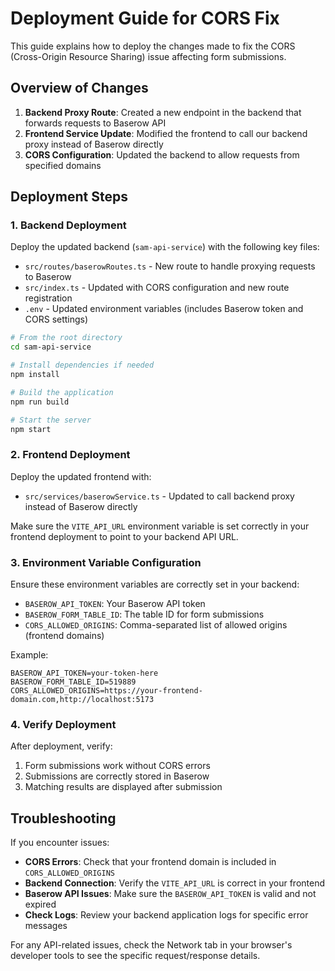 # Deployment Guide for CORS Fix

This guide explains how to deploy the changes made to fix the CORS (Cross-Origin Resource Sharing) issue affecting form submissions.

## Overview of Changes

1. **Backend Proxy Route**: Created a new endpoint in the backend that forwards requests to Baserow API
2. **Frontend Service Update**: Modified the frontend to call our backend proxy instead of Baserow directly
3. **CORS Configuration**: Updated the backend to allow requests from specified domains

## Deployment Steps

### 1. Backend Deployment

Deploy the updated backend (`sam-api-service`) with the following key files:

- `src/routes/baserowRoutes.ts` - New route to handle proxying requests to Baserow
- `src/index.ts` - Updated with CORS configuration and new route registration
- `.env` - Updated environment variables (includes Baserow token and CORS settings)

```bash
# From the root directory
cd sam-api-service

# Install dependencies if needed
npm install

# Build the application
npm run build

# Start the server
npm start
```

### 2. Frontend Deployment

Deploy the updated frontend with:

- `src/services/baserowService.ts` - Updated to call backend proxy instead of Baserow directly

Make sure the `VITE_API_URL` environment variable is set correctly in your frontend deployment to point to your backend API URL.

### 3. Environment Variable Configuration

Ensure these environment variables are correctly set in your backend:

- `BASEROW_API_TOKEN`: Your Baserow API token
- `BASEROW_FORM_TABLE_ID`: The table ID for form submissions
- `CORS_ALLOWED_ORIGINS`: Comma-separated list of allowed origins (frontend domains)

Example:
```
BASEROW_API_TOKEN=your-token-here
BASEROW_FORM_TABLE_ID=519889
CORS_ALLOWED_ORIGINS=https://your-frontend-domain.com,http://localhost:5173
```

### 4. Verify Deployment

After deployment, verify:

1. Form submissions work without CORS errors
2. Submissions are correctly stored in Baserow
3. Matching results are displayed after submission

## Troubleshooting

If you encounter issues:

- **CORS Errors**: Check that your frontend domain is included in `CORS_ALLOWED_ORIGINS`
- **Backend Connection**: Verify the `VITE_API_URL` is correct in your frontend
- **Baserow API Issues**: Make sure the `BASEROW_API_TOKEN` is valid and not expired
- **Check Logs**: Review your backend application logs for specific error messages

For any API-related issues, check the Network tab in your browser's developer tools to see the specific request/response details.
